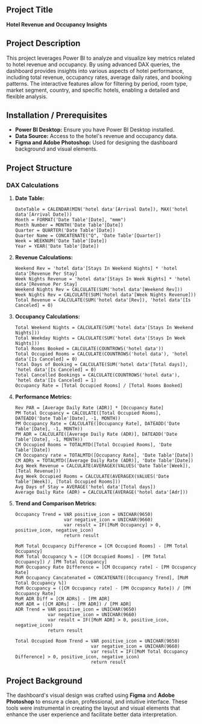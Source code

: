 ## Project Title
**Hotel Revenue and Occupancy Insights**

## Project Description
This project leverages Power BI to analyze and visualize key metrics related to hotel revenue and occupancy. By using advanced DAX queries, the dashboard provides insights into various aspects of hotel performance, including total revenue, occupancy rates, average daily rates, and booking patterns. The interactive features allow for filtering by period, room type, market segment, country, and specific hotels, enabling a detailed and flexible analysis.

## Installation / Prerequisites
- **Power BI Desktop:** Ensure you have Power BI Desktop installed.
- **Data Source:** Access to the hotel's revenue and occupancy data.
- **Figma and Adobe Photoshop:** Used for designing the dashboard background and visual elements.

## Project Structure
### DAX Calculations
1. **Date Table:**
   ```DAX
   DateTable = CALENDAR(MIN('hotel data'[Arrival Date]), MAX('hotel data'[Arrival Date]))
   Month = FORMAT('Date Table'[Date], "mmm")
   Month Number = MONTH('Date Table'[Date])
   Quarter = QUARTER('Date Table'[Date])
   Quarter Name = CONCATENATE("Q", 'Date Table'[Quarter])
   Week = WEEKNUM('Date Table'[Date])
   Year = YEAR('Date Table'[Date])
   ```

2. **Revenue Calculations:**
   ```DAX
   Weekend Rev = 'hotel data'[Stays In Weekend Nights] * 'hotel data'[Revenue Per Stay]
   Week Nights Revenue = 'hotel data'[Stays In Week Nights] * 'hotel data'[Revenue Per Stay]
   Weekend Nights Rev = CALCULATE(SUM('hotel data'[Weekend Rev]))
   Week Nights Rev = CALCULATE(SUM('hotel data'[Week Nights Revenue]))
   Total Revenue = CALCULATE(SUM('hotel data'[Rev]), 'hotel data'[Is Canceled] = 0)
   ```

3. **Occupancy Calculations:**
   ```DAX
   Total Weekend Nights = CALCULATE(SUM('hotel data'[Stays In Weekend Nights]))
   Total Weekday Nights = CALCULATE(SUM('hotel data'[Stays In Week Nights]))
   Total Rooms Booked = CALCULATE(COUNTROWS('hotel data'))
   Total Occupied Rooms = CALCULATE(COUNTROWS('hotel data'), 'hotel data'[Is Canceled] = 0)
   Total Days of Booking = CALCULATE(SUM('hotel data'[Total days]), 'hotel data'[Is Canceled] = 0)
   Total Cancelled Bookings = CALCULATE(COUNTROWS('hotel data'), 'hotel data'[Is Canceled] = 1)
   Occupancy Rate = [Total Occupied Rooms] / [Total Rooms Booked]
   ```

4. **Performance Metrics:**
   ```DAX
   Rev PAR = [Average Daily Rate (ADR)] * [Occupancy Rate]
   PM Total Occupancy = CALCULATE([Total Occupied Rooms], DATEADD('Date Table'[Date], -1, MONTH))
   PM Occupancy Rate = CALCULATE([Occupancy Rate], DATEADD('Date Table'[Date], -1, MONTH))
   PM ADR = CALCULATE([Average Daily Rate (ADR)], DATEADD('Date Table'[Date], -1, MONTH))
   CM Occupied Rooms = TOTALMTD([Total Occupied Rooms], 'Date Table'[Date])
   CM Occupancy rate = TOTALMTD([Occupancy Rate], 'Date Table'[Date])
   CM ADRs = TOTALMTD([Average Daily Rate (ADR)], 'Date Table'[Date])
   Avg Week Revenue = CALCULATE(AVERAGEX(VALUES('Date Table'[Week]), [Total Revenue]))
   Avg Week Occupied Rooms = CALCULATE(AVERAGEX(VALUES('Date Table'[Week]), [Total Occupied Rooms]))
   Avg Days of Stay = AVERAGE('hotel data'[Total days])
   Average Daily Rate (ADR) = CALCULATE(AVERAGE('hotel data'[Adr]))
   ```

5. **Trend and Comparison Metrics:**
   ```DAX
   Occupancy Trend = VAR positive_icon = UNICHAR(9650)
                     var negative_icon = UNICHAR(9660)
                     var result = IF([MoM Occupancy] > 0, positive_icon, negative_icon)
                     return result

   MoM Total Occupancy Difference = [CM Occupied Rooms] - [PM Total Occupancy]
   MoM Total Occupancy % = ([CM Occupied Rooms] - [PM Total Occupancy]) / [PM Total Occupancy]
   MoM Occupancy Rate Difference = [CM Occupancy rate] - [PM Occupancy Rate]
   MoM Occupancy Cancatenated = CONCATENATE([Occupancy Trend], [MoM Total Occupancy %])
   MoM Occupancy = ([CM Occupancy rate] - [PM Occupancy Rate]) / [PM Occupancy Rate]
   MoM ADR Diff = [CM ADRs] - [PM ADR]
   MoM ADR = ([CM ADRs] - [PM ADR]) / [PM ADR]
   ADR Trend = VAR positive_icon = UNICHAR(9650)
               var negative_icon = UNICHAR(9660)
               var result = IF([MoM ADR] > 0, positive_icon, negative_icon)
               return result

   Total Occupied Room Trend = VAR positive_icon = UNICHAR(9650)
                               var negative_icon = UNICHAR(9660)
                               var result = IF([MoM Total Occupancy Difference] > 0, positive_icon, negative_icon)
                               return result
   ```

## Project Background
The dashboard's visual design was crafted using **Figma** and **Adobe Photoshop** to ensure a clean, professional, and intuitive interface. These tools were instrumental in creating the layout and visual elements that enhance the user experience and facilitate better data interpretation.
